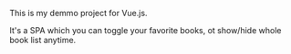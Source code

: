 This is my demmo project for Vue.js.

It's a SPA which you can toggle your favorite books, ot show/hide whole book list anytime.
